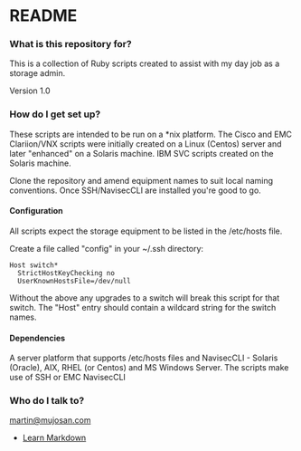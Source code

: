 # README #

### What is this repository for? ###

This is a collection of Ruby scripts created to assist with my day job as a storage admin.

Version 1.0

### How do I get set up? ###

These scripts are intended to be run on a *nix platform. The Cisco and EMC Clariion/VNX scripts were initially created on a Linux (Centos) server and later "enhanced" on a Solaris machine. IBM SVC scripts created on the Solaris machine.

Clone the repository and amend equipment names to suit local naming conventions. Once SSH/NavisecCLI are installed you're good to go.

#### Configuration ####

All scripts expect the storage equipment to be listed in the /etc/hosts file.

Create a file called "config" in your ~/.ssh directory:

    Host switch*
      StrictHostKeyChecking no
      UserKnownHostsFile=/dev/null


Without the above any upgrades to a switch will break this script for that switch. The "Host" entry should contain a wildcard string for the switch names.

#### Dependencies ####

A server platform that supports /etc/hosts files and NavisecCLI - Solaris (Oracle), AIX, RHEL (or Centos) and MS Windows Server.
The scripts make use of SSH or EMC NavisecCLI

### Who do I talk to? ###

martin@mujosan.com

* [Learn Markdown](https://bitbucket.org/tutorials/markdowndemo)